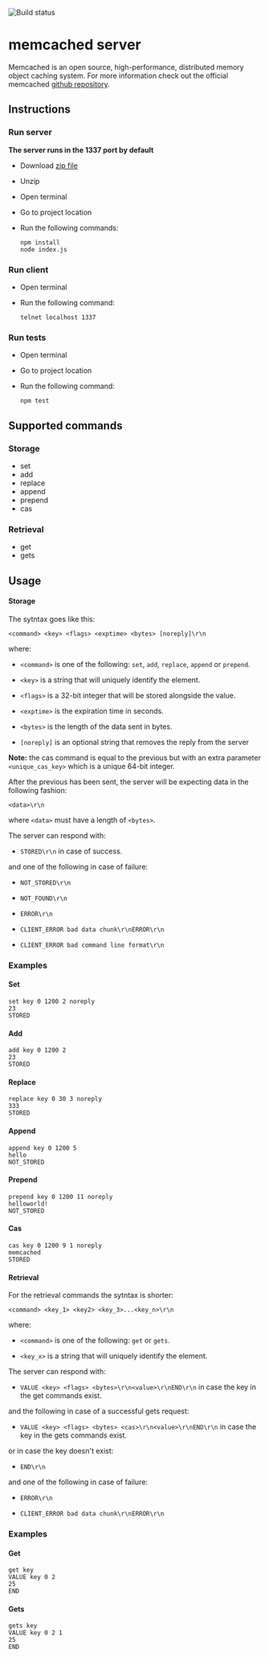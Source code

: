 ![Build status](https://github.com/rafapirotto/memcached/actions/workflows/node.js.yml/badge.svg)


# memcached server

Memcached is an open source, high-performance, distributed memory object caching system. For more information check out the official memcached [github repository](https://github.com/memcached/memcached).

## Instructions
### Run server

**The server runs in the 1337 port by default**

* Download [zip file](https://github.com/rafapirotto/memcached/archive/master.zip)

* Unzip

* Open terminal

* Go to project location

* Run the following commands:

      npm install
      node index.js

### Run client

* Open terminal

* Run the following command:

      telnet localhost 1337
    
### Run tests

* Open terminal
* Go to project location
* Run the following command:

      npm test

## Supported commands
### Storage

* set
* add
* replace
* append
* prepend
* cas
### Retrieval

* get
* gets

## Usage

#### Storage

The sytntax goes like this:

`<command> <key> <flags> <exptime> <bytes> [noreply]\r\n`

where:

* `<command>` is one of the following: `set`, `add`, `replace`, `append` or `prepend`.

* `<key>` is a string that will uniquely identify the element.

* `<flags>` is a 32-bit integer that will be stored alongside the value.

* `<exptime>` is the expiration time in seconds.

* `<bytes>` is the length of the data sent in bytes.

* `[noreply]` is an optional string that removes the reply from the server

**Note:** the cas command is equal to the previous but with an extra parameter `<unique_cas_key>` which is a unique 64-bit integer.

After the previous has been sent, the server will be expecting data in the following fashion:

`<data>\r\n`

where `<data>` must have a length of `<bytes>`.

The server can respond with:

* `STORED\r\n` in case of success.

and one of the following in case of failure:

* `NOT_STORED\r\n`

* `NOT_FOUND\r\n`

* `ERROR\r\n`

* `CLIENT_ERROR bad data chunk\r\nERROR\r\n`

* `CLIENT_ERROR bad command line format\r\n`

### Examples

#### Set

    set key 0 1200 2 noreply
    23
    STORED

#### Add

    add key 0 1200 2
    23
    STORED

#### Replace

    replace key 0 30 3 noreply
    333
    STORED

#### Append

    append key 0 1200 5
    hello
    NOT_STORED   

#### Prepend

    prepend key 0 1200 11 noreply
    helloworld!
    NOT_STORED 

#### Cas

    cas key 0 1200 9 1 noreply
    memcached
    STORED        

#### Retrieval

For the retrieval commands the sytntax is shorter:

`<command> <key_1> <key2> <key_3>...<key_n>\r\n`

where:

* `<command>` is one of the following: `get` or `gets`.

* `<key_x>` is a string that will uniquely identify the element.

The server can respond with:

* `VALUE <key> <flags> <bytes>\r\n<value>\r\nEND\r\n` in case the key in the get commands exist.

and the following in case of a successful gets request:

* `VALUE <key> <flags> <bytes> <cas>\r\n<value>\r\nEND\r\n` in case the key in the gets commands exist.

or in case the key doesn't exist:

* `END\r\n`

and one of the following in case of failure:

* `ERROR\r\n`

* `CLIENT_ERROR bad data chunk\r\nERROR\r\n`

### Examples

#### Get

    get key
    VALUE key 0 2
    25
    END
    
#### Gets

    gets key
    VALUE key 0 2 1
    25
    END
    